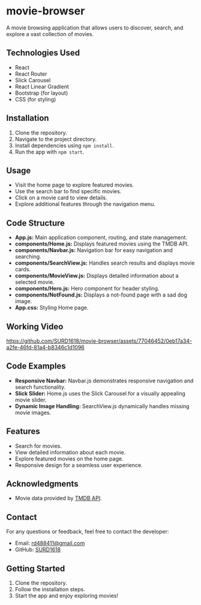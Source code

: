 # movie-browser
A movie browsing application that allows users to discover, search, and explore a vast collection of movies.

## Technologies Used

- React
- React Router
- Slick Carousel
- React Linear Gradient
- Bootstrap (for layout)
- CSS (for styling)

## Installation

1. Clone the repository.
2. Navigate to the project directory.
3. Install dependencies using `npm install`.
4. Run the app with `npm start`.

## Usage

- Visit the home page to explore featured movies.
- Use the search bar to find specific movies.
- Click on a movie card to view details.
- Explore additional features through the navigation menu.

## Code Structure

- **App.js:** Main application component, routing, and state management.
- **components/Home.js:** Displays featured movies using the TMDB API.
- **components/Navbar.js:** Navigation bar for easy navigation and searching.
- **components/SearchView.js:** Handles search results and displays movie cards.
- **components/MovieView.js:** Displays detailed information about a selected movie.
- **components/Hero.js:** Hero component for header styling.
- **components/NotFound.js:** Displays a not-found page with a sad dog image.
- **App.css:** Styling Home page.

## Working Video
https://github.com/SURD1618/movie-browser/assets/77046452/0eb17a34-a2fe-46fd-81a4-b8346c1d1096

## Code Examples

- **Responsive Navbar:** Navbar.js demonstrates responsive navigation and search functionality.
- **Slick Slider:** Home.js uses the Slick Carousel for a visually appealing movie slider.
- **Dynamic Image Handling:** SearchView.js dynamically handles missing movie images.

## Features

- Search for movies.
- View detailed information about each movie.
- Explore featured movies on the home page.
- Responsive design for a seamless user experience.

## Acknowledgments

- Movie data provided by [TMDB API](https://www.themoviedb.org/).

## Contact

For any questions or feedback, feel free to contact the developer:
- Email: rd488411@gmail.com
- GitHub: [SURD1618](https://github.com/SURD1618)

## Getting Started

1. Clone the repository.
2. Follow the installation steps.
3. Start the app and enjoy exploring movies!


